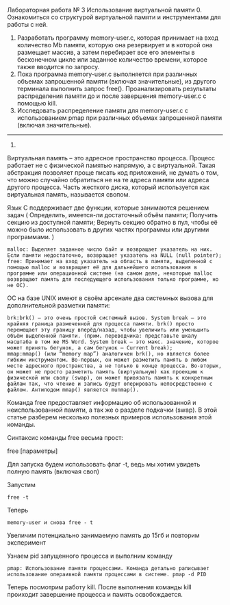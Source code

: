 Лабораторная работа № 3
Использование виртуальной памяти
0. Ознакомиться со структурой виртуальной памяти и инструментами для работы с ней. 
1. Разработать программу memory-user.c, которая принимает на вход количество 
Mb памяти, которую она резервирует и в которой она размещает массив,  а затем перебирает 
все его элементы в бесконечном цикле или заданное количество времени, которое также вводится
по запросу. 
4. Пока программа memory-user.c выполняется при различных объемах запрошенной памяти 
(включая значительные), из другого терминала выполнить запрос free(). Проанализировать 
результаты распределения памяти до и после завершения memory-user.c с помощью kill.
3. Исследовать распределение памяти для memory-user.c с использованием pmap при различных 
объемах запрошенной памяти (включая значительные).
________________________________________________________________

1. 
Виртуальная память – это адресное пространство процесса. Процесс работает не с 
физической памятью напрямую, а с виртуальной. Такая абстракция позволяет проще писать 
код приложений, не думать о том, что можно случайно обратиться не на те адреса памяти или 
адреса другого процесса. Часть жесткого диска, который используется как виртуальная память, называется свопом.

Язык C поддерживает две функции, которые занимаются решением задач (
    Определить, имеется-ли достаточный объём памяти;
    Получить секцию из доступной памяти;
    Вернуть секцию обратно в пул, чтобы её можно было использовать в других частях программы или другими программами.
)

    malloc: Выделяет заданное число байт и возвращает указатель на них. Если памяти недостаточно, возвращает указатель на NULL (null pointer);
    free: Принимает на вход указатель на область в памяти, выделенной с помощью malloc и возвращает её для дальнейшего использования в программе или операционной системе (на самом деле, некоторые malloc возвращают память для последующего использования только программе, но не ОС).

ОС на базе UNIX имеют в своём арсенале два системных вызова для дополнительной разметки памяти:

    brk:brk() — это очень простой системный вызов. System break — это крайняя граница размеченной для процесса памяти. brk() просто перемещает эту границу вперёд/назад, чтобы увеличить или уменьшить объём выделенной памяти. (прим. переводчика: представьте шкалу масштаба в том же MS Word. System break — это макс. значение, которое может принять бегунок, а сам бегунок — Current break);
    mmap:mmap() (или “memory map”) аналогичен brk(), но является более гибким инструментом. Во-первых, он может разметить память в любом месте адресного пространства, а не только в конце процесса. Во-вторых, он может не просто разметить память (виртуальную) как проекцию к физической или свопу (swap), он может привязать память к конкретным файлам так, что чтение и запись будут оперировать непосредственно с файлом. Антиподом mmap() является munmap().
   
Команда free предоставляет информацию об использованной и неиспользованной памяти, а так же о разделе подкачки (swap). В этой статье разберем несколько полезных примеров использования этой команды.

Синтаксис команды free весьма прост:

free [параметры]

Для запуска будем использовать флаг -t, ведь мы хотим увидеть полную память (включая своп)

Запустим 

    free -t
     
Теперь 

    memory-user и снова free - t

Увеличим потенциально занимаемую память до 15гб и повторим эксперимент 

Узнаем pid запущенного процесса и выполним команду 

    pmap: Использование памяти процессами. Команда детально раписывает использование операивной памяти процессами в системе. pmap -d PID

Теперь посмотрим работу kill. После выполнения команды kill проиходит завершение процесса и память освобождается. 